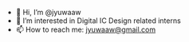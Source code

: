 - 👋 Hi, I’m @jyuwaaw
- 👀 I’m interested in Digital IC Design related interns
- 📫 How to reach me: jyuwaaw@gmail.com

<!---
jyuwaaw/jyuwaaw is a ✨ special ✨ repository because its `README.md` (this file) appears on your GitHub profile.
You can click the Preview link to take a look at your changes.
--->

